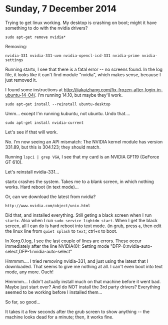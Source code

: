 Sunday, 7 December 2014 
========================

Trying to get linux working. My desktop is crashing on boot; might it have something to do with the nvidia drivers? 

    sudo apt-get remove nvidia*

Removing:

    nvidia-331 nvidia-331-uvm nvidia-opencl-icd-331 nvidia-prime nvidia-settings

Running startx, I see that there is a fatal error -- no screens found. In the log file, it looks like it can't find module "nvidia", which makes sense, because I just removed it.

I found some instructions at http://jiakaizhang.com/fix-frozen-after-login-in-ubuntu-14-04/. I'm running 14.10, but maybe they'll work. 

    sudo apt-get install --reinstall ubuntu-desktop

Umm... except I'm running kubuntu, not ubuntu. Undo that....

    sudo apt-get install nvidia-current
    
Let's see if that will work. 

No. I'm now seeing an API mismatch: The NVIDIA kernel module has version 331.89, but this is 304.123; they should match.

Running `lspci | grep VGA`, I see that my card is an NVIDIA GF119 (GeForce GT 610).

Let's reinstall nvidia-331...

startx crashes the system. Takes me to a blank screen, in which nothing works. Hard reboot (in text mode)...

Or, can we download the latest from nvidia?

    http://www.nvidia.com/object/unix.html

Did that, and installed everything. Still geting a black screen when I run `startx`. Also when I run `sudo service lightdm start`. When I get the black screen, all I can do is hard reboot into text mode. (in grub, press `e`, then edit the linux line from `quiet splash` to `text`; ctrl+x to boot.

In Xorg.0.log, I see the last couple of lines are errors. These occur immediately after the line NVIDIA(0): Setting mode "DFP-0:nvidia-auto-select,DFP-1:nvidia-auto-select"

Hmmmm.... I tried removing nvidia-331, and just using the latest that I downloaded. That seems to give me nothing at all. I can't even boot into text mode, any more. Ouch!

Hmmmm... I didn't actually install much on that machine before it went bad. Maybe just start over? And do NOT install the 3rd party drivers? Everything seemed to be working before I installed them...

So far, so good...

It takes it a few seconds after the grub screen to show anything -- the machine looks dead for a minute; then, it works fine.


